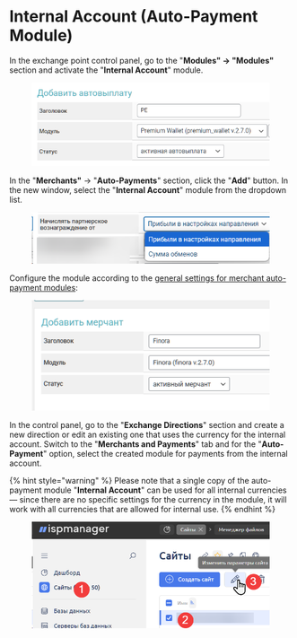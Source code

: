 # Internal Account (Auto-Payment Module)

In the exchange point control panel, go to the "**Modules" → "Modules"** section and activate the "**Internal Account**" module.

<figure><img src="../../../.gitbook/assets/image (117)_eng.png" alt=""><figcaption></figcaption></figure>

In the "**Merchants"** → "**Auto-Payments**" section, click the "**Add**" button. In the new window, select the "**Internal Account**" module from the dropdown list.

<figure><img src="../../../.gitbook/assets/image (97)_eng.png" alt=""><figcaption></figcaption></figure>

Configure the module according to the [general settings for merchant auto-payment modules](https://premium.gitbook.io/main/en/basic-settings/merchants-and-auto-payments/auto-payments/obshie-nastroiki-avtovyplat):

<figure><img src="../../../.gitbook/assets/image (1)_eng.png" alt=""><figcaption></figcaption></figure>

In the control panel, go to the "**Exchange Directions**" section and create a new direction or edit an existing one that uses the currency for the internal account. Switch to the "**Merchants and Payments**" tab and for the "**Auto-Payment**" option, select the created module for payments from the internal account.

{% hint style="warning" %}
Please note that a single copy of the auto-payment module "**Internal Account**" can be used for all internal currencies — since there are no specific settings for the currency in the module, it will work with all currencies that are allowed for internal use.
{% endhint %}

<figure><img src="../../../.gitbook/assets/image (101)_eng.png" alt=""><figcaption></figcaption></figure>